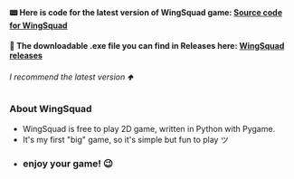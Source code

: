  


#### 📟 Here is code for the **latest version** of WingSquad game: [Source code for WingSquad](https://github.com/VeselyMatej/WingSquad/blob/main/wingsquad.py)
#### 💾 The downloadable .exe file you can find in Releases **here**: [WingSquad releases](https://github.com/VeselyMatej/WingSquad/releases) 
###### I recommend the latest version 🢁

### About WingSquad
- WingSquad is free to play 2D game, written in Python with Pygame.
- It's my first "big" game, so it's simple but fun to play ツ
- ### enjoy your game! 😉
